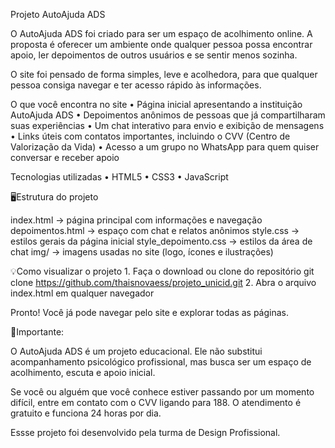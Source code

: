 Projeto AutoAjuda ADS

O AutoAjuda ADS foi criado para ser um espaço de acolhimento online.
A proposta é oferecer um ambiente onde qualquer pessoa possa encontrar apoio, ler depoimentos de outros usuários e se sentir menos sozinha.

O site foi pensado de forma simples, leve e acolhedora, para que qualquer pessoa consiga navegar e ter acesso rápido às informações.

O que você encontra no site
	•	Página inicial apresentando a instituição AutoAjuda ADS
	•	Depoimentos anônimos de pessoas que já compartilharam suas experiências
	•	Um chat interativo para envio e exibição de mensagens
	•	Links úteis com contatos importantes, incluindo o CVV (Centro de Valorização da Vida)
	•	Acesso a um grupo no WhatsApp para quem quiser conversar e receber apoio

Tecnologias utilizadas
	•	HTML5
	•	CSS3
	•	JavaScript

🖥️Estrutura do projeto

index.html → página principal com informações e navegação
depoimentos.html → espaço com chat e relatos anônimos
style.css → estilos gerais da página inicial
style_depoimento.css → estilos da área de chat
img/ → imagens usadas no site (logo, ícones e ilustrações)

💡Como visualizar o projeto
	1.	Faça o download ou clone do repositório
git clone https://github.com/thaisnovaess/projeto_unicid.git
	2.	Abra o arquivo index.html em qualquer navegador

Pronto! Você já pode navegar pelo site e explorar todas as páginas.

🚨Importante:

O AutoAjuda ADS é um projeto educacional. Ele não substitui acompanhamento psicológico profissional, mas busca ser um espaço de acolhimento, escuta e apoio inicial.

Se você ou alguém que você conhece estiver passando por um momento difícil, entre em contato com o CVV ligando para 188. O atendimento é gratuito e funciona 24 horas por dia.




Essse projeto foi desenvolvido pela turma de Design Profissional. 
